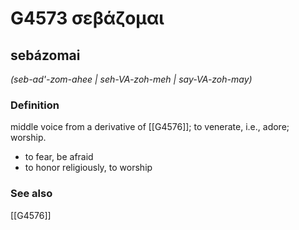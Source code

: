 # G4573 σεβάζομαι

## sebázomai

_(seb-ad'-zom-ahee | seh-VA-zoh-meh | say-VA-zoh-may)_

### Definition

middle voice from a derivative of [[G4576]]; to venerate, i.e., adore; worship.

- to fear, be afraid
- to honor religiously, to worship

### See also

[[G4576]]

